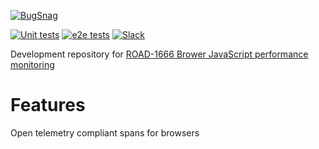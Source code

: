 [![BugSnag](https://user-images.githubusercontent.com/24570483/216138010-91b35cd1-8373-4060-8030-28a9cb4faa8e.png)
](https://www.bugsnag.com/)

[![Unit tests](https://github.com/bugsnag/bugsnag-js-performance/actions/workflows/node-ci.yml/badge.svg?style=flat-square)](https://github.com/bugsnag/bugsnag-js-performance/actions/workflows/node-ci.yml)
[![e2e tests](https://badge.buildkite.com/a1ed35adfab0cd5f2c0030cc54961209cb720aa5ed2284cb73.svg?branch=next&style=flat-square)](https://buildkite.com/bugsnag/bugsnag-js-performance)
[![Slack](https://img.shields.io/badge/slack-%23bugsnag--proj--perf--browser-blue?style=flat-square
)](https://smartbear.slack.com/archives/C04E4CXB97U)

Development repository for [ROAD-1666 Brower JavaScript performance monitoring](https://smartbear.atlassian.net/wiki/spaces/PROD/pages/3380674905/ROAD-1666+PD+-+Browser+performance+monitoring)

# Features

Open telemetry compliant spans for browsers
